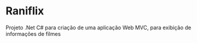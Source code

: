 # Raniflix
Projeto .Net C# para criação de uma aplicação Web MVC, para exibição de informações de filmes
